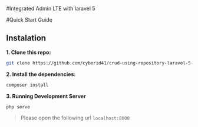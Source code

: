 #Integrated Admin LTE with laravel 5

#Quick Start Guide

## Instalation

**1. Clone this repo:**

```sh
git clone https://github.com/cyberid41/crud-using-repository-laravel-5-3.git
```

**2. Install the dependencies:**

```sh
composer install
```
**3. Running Development Server**

```sh
php serve
```

> Please open the following url `localhost:8000`
